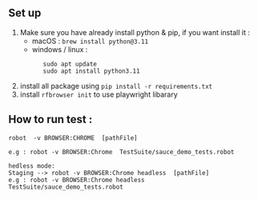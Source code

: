 ## Set up
1. Make sure you have already install python & pip, if you want install it : 
   -  macOS : ``` brew install python@3.11 ```
   -  windows / linux : 
         ``` 
            sudo apt update
            sudo apt install python3.11
         ```
2. install all package using ``` pip install -r requirements.txt ```
3. install `rfbrowser init` to use playwright libarary

## How to run test :
```
robot  -v BROWSER:CHROME  [pathFile]

e.g : robot -v BROWSER:Chrome  TestSuite/sauce_demo_tests.robot

hedless mode:
Staging --> robot -v BROWSER:Chrome headless  [pathFile]
e.g : robot -v BROWSER:Chrome headless   TestSuite/sauce_demo_tests.robot
```